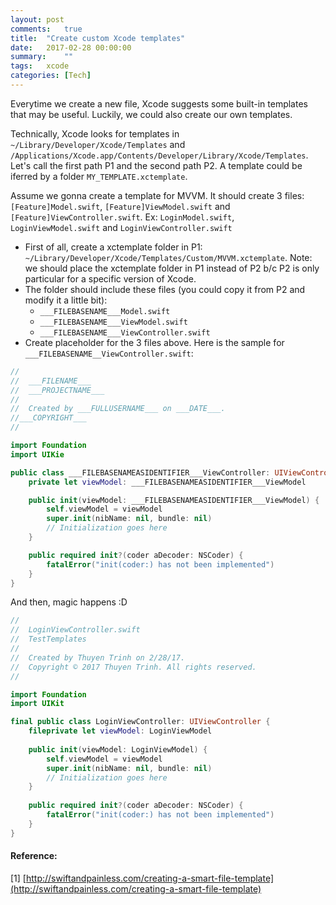 ```yaml
---
layout: post
comments:	true
title:  "Create custom Xcode templates"
date:   2017-02-28 00:00:00
summary:    ""
tags:   xcode
categories: [Tech]
---
```


Everytime we create a new file, Xcode suggests some built-in templates that may be useful. Luckily, we could also create our own templates.

Technically, Xcode looks for templates in `~/Library/Developer/Xcode/Templates` and `/Applications/Xcode.app/Contents/Developer/Library/Xcode/Templates`. Let's call the first path P1 and the second path P2. A template could be iferred by a folder `MY_TEMPLATE.xctemplate`.

Assume we gonna create a template for MVVM. It should create 3 files: `[Feature]Model.swift`, `[Feature]ViewModel.swift` and `[Feature]ViewController.swift`. Ex: `LoginModel.swift`, `LoginViewModel.swift` and `LoginViewController.swift`

- First of all, create a xctemplate folder in P1: `~/Library/Developer/Xcode/Templates/Custom/MVVM.xctemplate`. Note: we should place the xctemplate folder in P1 instead of P2 b/c P2 is only particular for a specific version of Xcode.
- The folder should include these files (you could copy it from P2 and modify it a little bit):
	- `___FILEBASENAME___Model.swift`
	- `___FILEBASENAME___ViewModel.swift`
	- `___FILEBASENAME___ViewController.swift`
- Create placeholder for the 3 files above. Here is the sample for `___FILEBASENAME__ViewController.swift`:

```swift
//
//  ___FILENAME___
//  ___PROJECTNAME___
//
//  Created by ___FULLUSERNAME___ on ___DATE___.
//___COPYRIGHT___
//

import Foundation
import UIKie

public class ___FILEBASENAMEASIDENTIFIER___ViewController: UIViewController {
	private let viewModel: ___FILEBASENAMEASIDENTIFIER___ViewModel

	public init(viewModel: ___FILEBASENAMEASIDENTIFIER___ViewModel) {
		self.viewModel = viewModel
		super.init(nibName: nil, bundle: nil)
		// Initialization goes here
	}

	public required init?(coder aDecoder: NSCoder) {
    	fatalError("init(coder:) has not been implemented")
	}
}
```

And then, magic happens :D

```swift
//
//  LoginViewController.swift
//  TestTemplates
//
//  Created by Thuyen Trinh on 2/28/17.
//  Copyright © 2017 Thuyen Trinh. All rights reserved.
//

import Foundation
import UIKit

final public class LoginViewController: UIViewController {
    fileprivate let viewModel: LoginViewModel
    
    public init(viewModel: LoginViewModel) {
        self.viewModel = viewModel
        super.init(nibName: nil, bundle: nil)
        // Initialization goes here
    }
    
    public required init?(coder aDecoder: NSCoder) {
        fatalError("init(coder:) has not been implemented")
    }
}
```

#### Reference:
[1] [http://swiftandpainless.com/creating-a-smart-file-template](http://swiftandpainless.com/creating-a-smart-file-template)